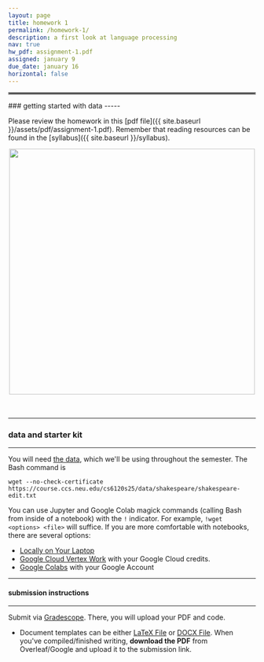 ```yaml
---
layout: page
title: homework 1
permalink: /homework-1/
description: a first look at language processing
nav: true
hw_pdf: assignment-1.pdf
assigned: january 9
due_date: january 16
horizontal: false
---
```


<hr style="border:2px solid gray">
### getting started with data
-----

Please review the homework in this [pdf file]({{ site.baseurl }}/assets/pdf/assignment-1.pdf). Remember that reading resources can be found in the [syllabus]({{ site.baseurl }}/syllabus).

<center>
<img src="https://imageio.forbes.com/specials-images/imageserve/66abc4cf8c5342c38fdb1e00/0x0.jpg" width="500" height="auto">
</center>
<br>
<br>

-----
### data and starter kit
-----

You will need [the data](https://course.ccs.neu.edu/cs6120s25/data/shakespeare/), which we'll be using throughout the semester. The Bash command is

```
wget --no-check-certificate https://course.ccs.neu.edu/cs6120s25/data/shakespeare/shakespeare-edit.txt
```

You can use Jupyter and Google Colab magick commands (calling Bash from inside of a notebook) with the `!` indicator. For example, `!wget <options> <file>` will suffice. If you are more comfortable with notebooks, there are several options:

* [Locally on Your Laptop](https://jupyter.org/install)
* [Google Cloud Vertex Work](https://console.cloud.google.com/vertex-ai/workbench) with your Google Cloud credits. 
* [Google Colabs](https://colab.research.google.com/) with your Google Account

  

-----
#### submission instructions
-----

Submit via [Gradescope](https://www.gradescope.com/courses/930780). There, you will upload your PDF and code.

* Document templates can be either [LaTeX File](https://www.overleaf.com/read/gbwryydmdjhv) or [DOCX File](https://docs.google.com/document/d/1Q8fpJo-gF_L0_TwUdw5E7x7faOAStK4n). When you've compiled/finished writing, **download the PDF** from Overleaf/Google and upload it to the submission link.


<!--
<br><br><br>
<hr style="border:2px solid gray">
#### project checkpoint
-----

Each week, there will be a checkpoint for you project so that you are on track to turn in the project at the end of the semester. In your homework this week, you will

* start surveying the available data (preferably *outside* of Kaggle). List three interesting datasets here.
* start introducing yourself to your classmates and seeing whether or not you'd like to form a team. List the names of three classmates that you've met.
-->
